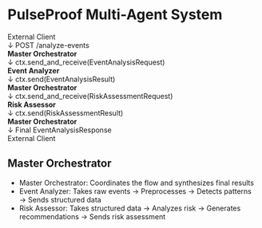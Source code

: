 # PulseProof Multi-Agent System

External Client <br>
    ↓ POST /analyze-events <br>
<b>Master Orchestrator</b> <br>
    ↓ ctx.send_and_receive(EventAnalysisRequest) <br>
<b> Event Analyzer </b> <br>
    ↓ ctx.send(EventAnalysisResult) <br>
<b> Master Orchestrator </b> <br>
    ↓ ctx.send_and_receive(RiskAssessmentRequest) <br>
<b> Risk Assessor </b> <br>
    ↓ ctx.send(RiskAssessmentResult) <br>
<b> Master Orchestrator </b> <br>
    ↓ Final EventAnalysisResponse <br>
External Client <br>

## Master Orchestrator
- Master Orchestrator: Coordinates the flow and synthesizes final results
- Event Analyzer: Takes raw events → Preprocesses → Detects patterns → Sends structured data
- Risk Assessor: Takes structured data → Analyzes risk → Generates recommendations → Sends risk assessment
